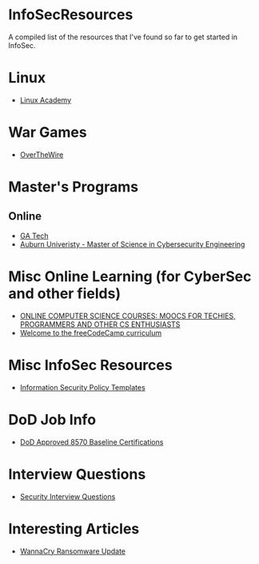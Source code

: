 # InfoSecResources
A compiled list of the resources that I've found so far to get started in InfoSec.

# Linux
* [Linux Academy](https://linuxacademy.com)

# War Games
* [OverTheWire](http://overthewire.org/wargames/)

# Master's Programs
## Online
* [GA Tech](https://pe.gatech.edu/degrees/cybersecurity?section=curriculum)
* [Auburn Univeristy - Master of Science in Cybersecurity Engineering](http://www.eng.auburn.edu/program/master-of-science-cybersecurity-engineering.html)

# Misc Online Learning (for CyberSec and other fields)
* [ONLINE COMPUTER SCIENCE COURSES:
MOOCS FOR TECHIES, PROGRAMMERS AND OTHER CS ENTHUSIASTS](https://www.computerscienceonline.org/courses/)
* [Welcome to the freeCodeCamp curriculum](https://learn.freecodecamp.org)

# Misc InfoSec Resources
* [Information Security Policy Templates](https://www.sans.org/security-resources/policies)

# DoD Job Info
* [DoD Approved 8570 Baseline Certifications](https://iase.disa.mil/iawip/pages/iabaseline.aspx)

# Interview Questions
* [Security Interview Questions](https://web.archive.org/web/20110904025959/http:/www.isdpodcast.com/resources/security-interview-questions)

# Interesting Articles
* [WannaCry Ransomware Update](https://seniordba.wordpress.com/2018/09/10/wannacry-update/)
